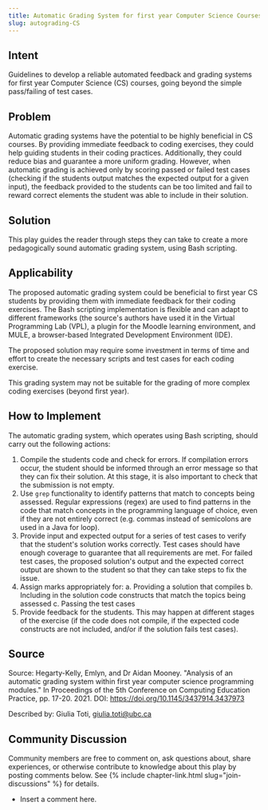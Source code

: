 ```yaml
---
title: Automatic Grading System for first year Computer Science Courses
slug: autograding-CS
---
```

## Intent

Guidelines to develop a reliable automated feedback and grading systems for first year Computer Science (CS) courses, going beyond the simple pass/failing of test cases.

## Problem

Automatic grading systems have the potential to be highly beneficial in CS courses. By providing immediate feedback to coding exercises, they could help guiding students in their coding practices. Additionally, they could reduce bias and guarantee a more uniform grading. However, when automatic grading is achieved only by scoring passed or failed test cases (checking if the students output matches the expected output for a given input), the feedback provided to the students can be too limited and fail to reward correct elements the student was able to include in their solution.

## Solution

This play guides the reader through steps they can take to create a more pedagogically sound automatic grading system, using Bash scripting.

## Applicability

The proposed automatic grading system could be beneficial to first year CS students by providing them with immediate feedback for their coding exercises. The Bash scripting implementation is flexible and can adapt to different frameworks (the source's authors have used it in the Virtual Programming Lab (VPL), a plugin for the Moodle learning environment, and MULE,  a browser-based Integrated Development Environment (IDE).

The proposed solution may require some investment in terms of time and effort to create the necessary scripts and test cases for each coding exercise. 

This grading system may not be suitable for the grading of more complex coding exercises (beyond first year). 

## How to Implement

The automatic grading system, which operates using Bash scripting, should carry out the following actions:
1. Compile the students code and check for errors. If compilation errors occur, the student should be informed through an error message so that they can fix their solution. At this stage, it is also important to check that the submission is not empty.
2. Use `grep` functionality to identify patterns that match to concepts being assessed. Regular expressions (regex) are used to find patterns in the code that match concepts in the programming language of choice, even if they are not entirely correct (e.g. commas instead of semicolons are used in a Java for loop).
3. Provide input and expected output for a series of test cases to verify that the student's solution works correctly. Test cases should have enough coverage to guarantee that all requirements are met. For failed test cases, the proposed solution's output and the expected correct output are shown to the student so that they can take steps to fix the issue. 
4. Assign marks appropriately for: 
a. Providing a solution that compiles
b. Including in the solution code constructs that match the topics being assessed
c. Passing the test cases
5. Provide feedback for the students. This may happen at different stages of the exercise (if the code does not compile, if the expected code constructs are not included, and/or if the solution fails test cases).

## Source

Source: Hegarty-Kelly, Emlyn, and Dr Aidan Mooney. "Analysis of an automatic grading system within first year computer science programming modules." In Proceedings of the 5th Conference on Computing Education Practice, pp. 17-20. 2021. DOI: https://doi.org/10.1145/3437914.3437973

Described by: Giulia Toti, giulia.toti@ubc.ca

## Community Discussion

Community members are free to comment on, ask questions about, share
experiences, or otherwise contribute to knowledge about this play by
posting comments below.
See {% include chapter-link.html slug="join-discussions" %} for details.

* Insert a comment here.
